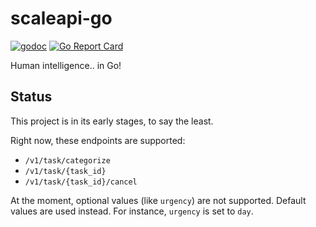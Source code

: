 # scaleapi-go
[![godoc](https://godoc.org/github.com/bvanrijn/scaleapi-go?status.svg)](http://godoc.org/github.com/bvanrijn/scaleapi-go) [![Go Report Card](https://goreportcard.com/badge/github.com/bvanrijn/scaleapi-go)](https://goreportcard.com/report/github.com/bvanrijn/scaleapi-go)

Human intelligence.. in Go!

## Status
This project is in its early stages, to say the least.

Right now, these endpoints are supported:

- `/v1/task/categorize`
- `/v1/task/{task_id}` 
- `/v1/task/{task_id}/cancel`

At the moment, optional values (like `urgency`) are not supported.
Default values are used instead. For instance, `urgency` is set to `day`.
